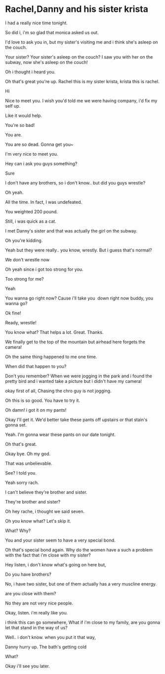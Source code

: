 # Rachel,Danny and his sister krista

I had a really nice time tonight.

So did i, i'm so glad that monica asked us out.

I'd love to ask you in, but my sister's visiting me and i think she's asleep on the couch.

Your sister? Your sister's asleep on the couch? I saw you with her on the subway, now she's asleep on the couch!

Oh i thought i heard you.

Oh that's great you're up.
Rachel this is my sister krista, krista this is rachel.

Hi

Nice to meet you. I wish you'd told me we were having company, i'd fix my self up.

Like it would help.

You're so bad!

You are.

You are so dead. Gonna get you~

I'm very nice to meet you.

Hey can i ask you guys something?

Sure

I don't have any brothers, so i don't know.. but did you guys wrestle?

Oh yeah.

All the time. In fact, I was undefeated.

You weighted 200 pound.

Still, i was quick as a cat.

I met Danny's sister and that was actually the girl on the subway.

Oh you're kidding.

Yeah but they were really.. you know, wrestly.
But i guess that's normal?

We don't wrestle now

Oh yeah since i got too strong for you.

Too strong for me?

Yeah

You wanna go right now? Cause i'll take you  down right now buddy, you wanna go?

Ok fine!

Ready, wrestle!

You know what? That helps a lot. Great. Thanks.

We finally get to the top of the mountain but airhead here forgets the camera!

Oh the same thing happened to me one time.

When did that happen to you?

Don't you remember? When we were jogging in the park and i found the pretty bird and i wanted take a picture but i didn't have my camera!

okay first of all, Chasing the chro guy is not jogging.

Oh this is so good. You have to try it.

Oh damn! i got it on my pants!

Okay I'll get it. We'd better take these pants off upstairs or that stain's gonna set.

Yeah. I'm gonna wear these pants on our date tonight.

Oh that's great.

Okay bye. Oh my god.

That was unbelievable.

See? I told you.

Yeah sorry rach.

I can't believe they're brother and sister.

They're brother and sister?

Oh hey rache, i thought we said seven.

Oh you know what? Let's skip it.

What? Why?

You and your sister seem to have a very special bond.

Oh that's special bond again. Why do the women have a such a problem with the fact that i'm close with my sister?

Hey listen, i don't know what's going on here but,

Do you have brothers?

No, i have two sister, but one of them actually has a very muscline energy.

are you close with them?

No they are not very nice people.

Okay, listen. i'm really like you.

i think this can go somewhere, What if i'm close to my family, are you gonna let that stand in the way of us?

Well.. i don't know. when you put it that way, 

Danny hurry up. The bath's getting cold

What?

Okay i'll see you later.
